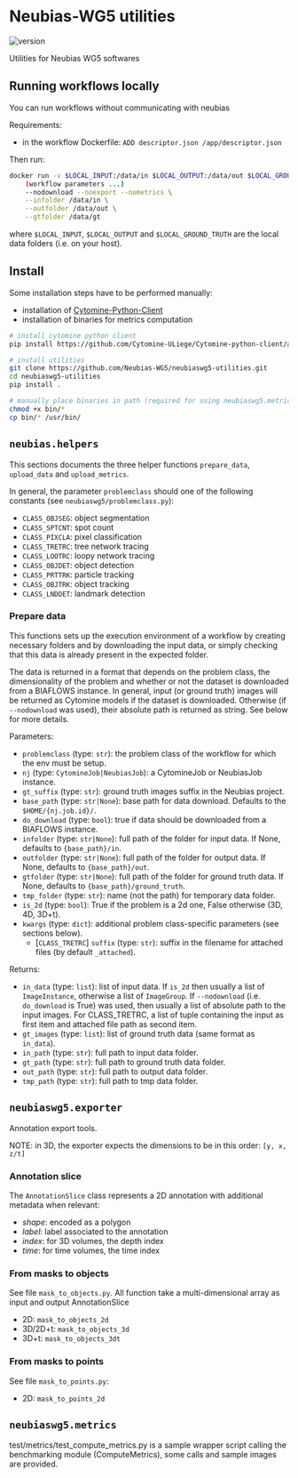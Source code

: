 # Neubias-WG5 utilities

![version](https://img.shields.io/badge/version-0.6.7-blue.svg?maxAge=2592000)

Utilities for Neubias WG5 softwares

## Running workflows locally

You can run workflows without communicating with neubias

Requirements:
- in the workflow Dockerfile: `ADD descriptor.json /app/descriptor.json`

Then run:
```bash
docker run -v $LOCAL_INPUT:/data/in $LOCAL_OUTPUT:/data/out $LOCAL_GROUND_TRUTH:/data/gt -it DOCKER_TAG \
    (workflow parameters ...)
    --nodownload --noexport --nometrics \
    --infolder /data/in \
    --outfolder /data/out \
    --gtfolder /data/gt
```

where `$LOCAL_INPUT`, `$LOCAL_OUTPUT` and `$LOCAL_GROUND_TRUTH` are the local data folders (i.e. on your host).

## Install

Some installation steps have to be performed manually:
- installation of [Cytomine-Python-Client](https://github.com/Cytomine-ULiege/Cytomine-python-client)
- installation of binaries for metrics computation

```bash
# install cytomine python client
pip install https://github.com/Cytomine-ULiege/Cytomine-python-client/archive/master.zip

# install utilities
git clone https://github.com/Neubias-WG5/neubiaswg5-utilities.git
cd neubiaswg5-utilities
pip install .

# manually place binaries in path (required for using neubiaswg5.metrics subpackage)
chmod +x bin/*
cp bin/* /usr/bin/
```

## `neubias.helpers`

This sections documents the three helper functions `prepare_data`, `upload_data` and `upload_metrics`.

In general, the parameter `problemclass` should one of the following constants (see `neubiaswg5/problemclass.py`):

* `CLASS_OBJSEG`: object segmentation
* `CLASS_SPTCNT`: spot count
* `CLASS_PIXCLA`: pixel classification
* `CLASS_TRETRC`: tree network tracing
* `CLASS_LOOTRC`: loopy network tracing
* `CLASS_OBJDET`: object detection
* `CLASS_PRTTRK`: particle tracking
* `CLASS_OBJTRK`: object tracking
* `CLASS_LNDDET`: landmark detection

### Prepare data

This functions sets up the execution environment of a workflow by creating necessary folders and by downloading the
input data, or simply checking that this data is already present in the expected folder.

The data is returned in a format that depends on the problem class, the dimensionality of the problem and whether or not
the dataset is downloaded from a BIAFLOWS instance. In general, input (or ground truth) images will be returned as
Cytomine models if the dataset is downloaded. Otherwise (if `--nodownload` was used), their absolute path is returned
as string. See below for more details.

Parameters:

* `problemclass` (type: `str`): the problem class of the workflow for which the env must be setup.
* `nj` (type: `CytomineJob|NeubiasJob`): a CytomineJob or NeubiasJob instance.
* `gt_suffix` (type: `str`): ground truth images suffix in the Neubias project.
* `base_path` (type: `str|None`): base path for data download. Defaults to the `$HOME/{nj.job.id}/`.
* `do_download` (type: `bool`): true if data should be downloaded from a BIAFLOWS instance.
* `infolder` (type: `str|None`): full path of the folder for input data. If None, defaults to `{base_path}/in`.
* `outfolder` (type: `str|None`): full path of the folder for output data. If None, defaults to `{base_path}/out`.
* `gtfolder` (type: `str|None`): full path of the folder for ground truth data. If None, defaults to `{base_path}/ground_truth`.
* `tmp_folder` (type: `str`): name (not the path) for temporary data folder.
* `is_2d` (type: `bool`): True if the problem is a 2d one, False otherwise (3D, 4D, 3D+t).
* `kwargs` (type: `dict`): additional problem class-specific parameters (see sections below).
  * [`CLASS_TRETRC`] `suffix` (type: `str`): suffix in the filename for attached files (by default `_attached`).

Returns:

* `in_data` (type: `list`): list of input data. If `is_2d` then usually a list of `ImageInstance`, otherwise a list of `ImageGroup`. If `--nodownload` (i.e. `do_download` is True) was used, then usually a list of absolute path to the input images. For CLASS_TRETRC, a list of tuple containing the input as first item and attached file path as second item.
* `gt_images` (type: `list`): list of ground truth data (same format as `in_data`).
* `in_path` (type: `str`): full path to input data folder.
* `gt_path` (type: `str`): full path to ground truth data folder.
* `out_path` (type: `str`): full path to output data folder.
* `tmp_path` (type: `str`): full path to tmp data folder.


## `neubiaswg5.exporter`

Annotation export tools.

NOTE: in 3D, the exporter expects the dimensions to be in this order: `[y, x, z/t]`
### Annotation slice

The `AnnotationSlice` class represents a 2D annotation with additional metadata when relevant:

- _shape_: encoded as a polygon
- _label_: label associated to the annotation
- _index_: for 3D volumes, the depth index
- _time_: for time volumes, the time index

### From masks to objects

See file `mask_to_objects.py`. All function take a multi-dimensional array as input and output AnnotationSlice
- 2D: `mask_to_objects_2d `
- 3D/2D+t: `mask_to_objects_3d`
- 3D+t: `mask_to_objects_3dt`

### From masks to points

See file `mask_to_points.py`:

- 2D: `mask_to_points_2d`


## `neubiaswg5.metrics`


test/metrics/test_compute_metrics.py is a sample wrapper script calling the benchmarking module (ComputeMetrics), some calls and sample images are provided.

